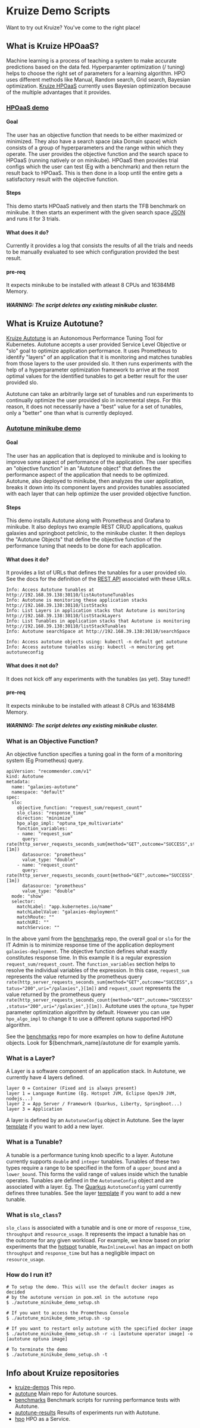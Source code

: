 # Kruize Demo Scripts

Want to try out Kruize? You've come to the right place!

## What is Kruize HPOaaS?

Machine learning is a process of teaching a system to make accurate predictions based on the data fed. Hyperparamter optimization (/ tuning) helps to choose the right set of parameters for a learning algorithm. HPO uses different methods like Manual, Random search, Grid search, Bayesian optimization. [Kruize HPOaaS](https://github.com/kruize/hpo/blob/master/README.md) currently uses Bayesian optimization because of the multiple advantages that it provides.

### [HPOaaS demo](/hpo_demo_setup.sh)

#### Goal
  The user has an objective function that needs to be either maximized or minimized. They also have a search space (aka Domain space) which consists of a group of hyperparameters and the range within which they operate. The user provides the objective function and the search space to HPOaaS (running natively or on minikube). HPOaaS then provides trial configs which the user can test (Eg with a benchmark) and then return the result back to HPOaaS. This is then done in a loop until the entire gets a satisfactory result with the objective function.
#### Steps
  This demo starts HPOaaS natively and then starts the TFB benchmark on minikube. It then starts an experiment with the given search space [JSON](/hpo_helpers/search_space.json) and runs it for 3 trials.
#### What does it do?
  Currently it provides a log that consists the results of all the trials and needs to be manually evaluated to see which configuration provided the best result.
#### pre-req
  It expects minikube to be installed with atleast 8 CPUs and 16384MB Memory.
##### WARNING: The script deletes any existing minikube cluster.

## What is Kruize Autotune?

[Kruize Autotune](https://github.com/kruize/autotune/blob/master/README.md) is an Autonomous Performance Tuning Tool for Kubernetes. Autotune accepts a user provided Service Level Objective or "slo" goal to optimize application performance. It uses Prometheus to identify "layers" of an application that it is monitoring and matches tunables from those layers to the user provided slo. It then runs experiments with the help of a hyperparameter optimization framework to arrive at the most optimal values for the identified tunables to get a better result for the user provided slo.

Autotune can take an arbitrarily large set of tunables and run experiments to continually optimize the user provided slo in incremental steps. For this reason, it does not necessarily have a "best" value for a set of tunables, only a "better" one than what is currently deployed.

### [Autotune minikube demo](/autotune_minikube_demo_setup.sh)

#### Goal
The user has an application that is deployed to minikube and is looking to improve some aspect of performance of the application. The user specifies an "objective function" in an "Autotune object" that defines the performance aspect of the application that needs to be optimized. Autotune, also deployed to minikube, then analyzes the user application, breaks it down into its component layers and provides tunables associated with each layer that can help optimize the user provided objective function.

#### Steps
This demo installs Autotune along with Prometheus and Grafana to minikube. It also deploys two example REST CRUD applications, quakus galaxies and springboot petclinic, to the minikube cluster. It then deploys the "Autotune Objects" that define the objective function of the performance tuning that needs to be done for each application.

#### What does it do?
  It provides a list of URLs that defines the tunables for a user provided slo. See the docs for the definition of the [REST API](https://github.com/kruize/autotune/blob/master/design/API.md) associated with these URLs.

  ```
  Info: Access Autotune tunables at http://192.168.39.138:30110/listAutotuneTunables
  Info: Autotune is monitoring these application stacks http://192.168.39.138:30110/listStacks
  Info: List Layers in application stacks that Autotune is monitoring http://192.168.39.138:30110/listStackLayers
  Info: List Tunables in application stacks that Autotune is monitoring http://192.168.39.138:30110/listStackTunables
  Info: Autotune searchSpace at http://192.168.39.138:30110/searchSpace

  Info: Access autotune objects using: kubectl -n default get autotune
  Info: Access autotune tunables using: kubectl -n monitoring get autotuneconfig
  ```

#### What does it not do?
  It does not kick off any experiments with the tunables (as yet). Stay tuned!!

#### **pre-req**
  It expects minikube to be installed with atleast 8 CPUs and 16384MB Memory.

##### WARNING: The script deletes any existing minikube cluster.

### What is an Objective Function?

An objective function specifies a tuning goal in the form of a monitoring system (Eg Prometheus) query.
```
apiVersion: "recommender.com/v1"
kind: Autotune
metadata:
  name: "galaxies-autotune"
  namespace: "default"
spec:
  slo:
    objective_function: "request_sum/request_count"
    slo_class: "response_time"
    direction: "minimize"
    hpo_algo_impl: "optuna_tpe_multivariate"
    function_variables:
    - name: "request_sum"
      query: rate(http_server_requests_seconds_sum{method="GET",outcome="SUCCESS",status="200",uri="/galaxies",}[1m])
      datasource: "prometheus"
      value_type: "double"
    - name: "request_count"
      query: rate(http_server_requests_seconds_count{method="GET",outcome="SUCCESS",status="200",uri="/galaxies",}[1m])
      datasource: "prometheus"
      value_type: "double"
  mode: "show"
  selector:
    matchLabel: "app.kubernetes.io/name"
    matchLabelValue: "galaxies-deployment"
    matchRoute: ""
    matchURI: ""
    matchService: ""
```
In the above yaml from the [benchmarks](https://github.com/kruize/benchmarks/blob/master/galaxies/autotune/autotune-http_resp_time.yaml) repo, the overall goal or `slo` for the IT Admin is to minimize response time of the application deployment `galaxies-deployment`. The objective function defines what exactly constitutes response time. In this example it is a regular expression `request_sum/request_count`. The `function_variables` section helps to resolve the individual variables of the expression. In this case, `request_sum` represents the value returned by the prometheus query `rate(http_server_requests_seconds_sum{method="GET",outcome="SUCCESS",status="200",uri="/galaxies",}[1m])` and `request_count` represents the value returned by the prometheus query `rate(http_server_requests_seconds_count{method="GET",outcome="SUCCESS",status="200",uri="/galaxies",}[1m])`. Autotune uses the `optuna_tpe` hyper parameter optimization algorithm by default. However you can use `hpo_algo_impl` to change it to use a different optuna supported HPO algorithm.

See the [benchmarks](https://github.com/kruize/benchmarks) repo for more examples on how to define Autotune objects. Look for ${benchmark_name}/autotune dir for example yamls.

### What is a Layer?

A Layer is a software component of an application stack. In Autotune, we currently have 4 layers defined.
```
layer 0 = Container (Fixed and is always present)
layer 1 = Language Runtime (Eg. Hotspot JVM, Eclipse OpenJ9 JVM, nodejs...)
layer 2 = App Server / Framework (Quarkus, Liberty, Springboot...)
layer 3 = Application
```
A layer is defined by an `AutotuneConfig` object in Autotune. See the layer [template](https://github.com/kruize/autotune/blob/master/manifests/autotune-configs/layer-config.yaml_template) if you want to add a new layer.

### What is a Tunable?

A tunable is a performance tuning knob specific to a layer. Autotune currently supports `double` and `integer` tunables. Tunables of these two types require a range to be specified in the form of a `upper_bound` and a `lower_bound`. This forms the valid range of values inside which the tunable operates. Tunables are defined in the `AutotuneConfig` object and are associated with a layer. Eg. The [Quarkus](https://github.com/kruize/autotune/blob/master/manifests/autotune-configs/quarkus-micrometer-config.yaml) `AutotuneConfig` yaml currently defines three tunables. See the layer [template](https://github.com/kruize/autotune/blob/master/manifests/autotune-configs/layer-config.yaml_template) if you want to add a new tunable.

### What is `slo_class`?

`slo_class` is associated with a tunable and is one or more of `response_time`, `throughput` and `resource_usage`. It represents the impact a tunable has on the outcome for any given workload. For example, we know based on prior experiments that the [hotspot](https://github.com/kruize/autotune/blob/master/manifests/autotune-configs/hotspot-micrometer-config.yaml) tunable, `MaxInlineLevel` has an impact on both `throughput` and `response_time` but has a negligible impact on `resource_usage`.

### How do I run it?

```
# To setup the demo. This will use the default docker images as decided
# by the autotune version in pom.xml in the autotune repo
$ ./autotune_minikube_demo_setup.sh

# If you want to access the Prometheus Console
$ ./autotune_minikube_demo_setup.sh -sp

# If you want to restart only autotune with the specified docker image
$ ./autotune_minikube_demo_setup.sh -r -i [autotune operator image] -o [autotune optuna image]

# To terminate the demo
$ ./autotune_minikube_demo_setup.sh -t
```

## Info about Kruize repositories

- [kruize-demos](https://github.com/kruize/kruize-demos)
  This repo.
- [autotune](https://github.com/kruize/autotune)
  Main repo for Autotune sources.
- [benchmarks](https://github.com/kruize/benchmarks)
  Benchmark scripts for running performance tests with Autotune.
- [autotune-results](https://github.com/kruize/autotune-results)
  Results of experiments run with Autotune.
- [hpo](https://github.com/kruize/hpo)
  HPO as a Service.
